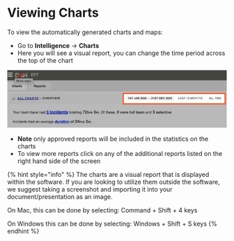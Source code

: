 # Viewing Charts

To view the automatically generated charts and maps:

* Go to **Intelligence** -> **Charts**
* Here you will see a visual report, you can change the time period across the top of the chart

![](<../../.gitbook/assets/viewing charts.png>)

* **Note** only approved reports will be included in the statistics on the charts
* To view more reports click on any of the additional reports listed on the right hand side of the screen

{% hint style="info" %}
The charts are a visual report that is displayed within the software. If you are looking to utilize them outside the software, we suggest taking a screenshot and importing it into your document/presentation as an image. 

On Mac, this can be done by selecting:  Command + Shift + 4 keys

On Windows this can be done by selecting: Windows + Shift + S keys
{% endhint %}

